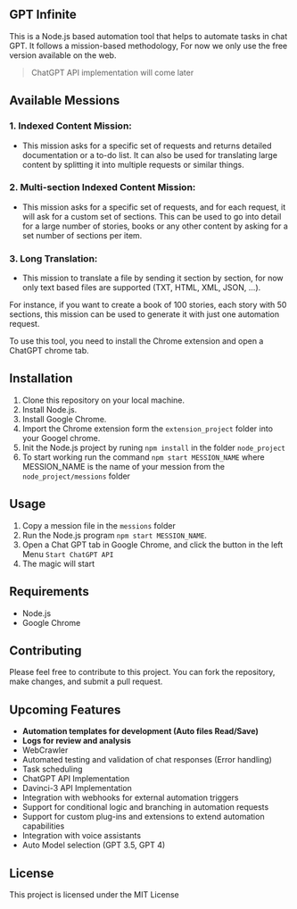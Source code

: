 ## GPT Infinite

This is a Node.js based automation tool that helps to automate tasks in chat GPT. It follows a mission-based methodology, For now we only use the free version available on the web.
> ChatGPT API implementation will come later

## Available Messions

### 1. Indexed Content Mission:
* This mission asks for a specific set of requests and returns detailed documentation or a to-do list. It can also be used for translating large content by splitting it into multiple requests or similar things.
    
### 2. Multi-section Indexed Content Mission:
* This mission asks for a specific set of requests, and for each request, it will ask for a custom set of sections. This can be used to go into detail for a large number of stories, books or any other content by asking for a set number of sections per item.
    
### 3. Long Translation:
* This mission to translate a file by sending it section by section, for now only text based files are supported (TXT, HTML, XML, JSON, ...).
    

For instance, if you want to create a book of 100 stories, each story with 50 sections, this mission can be used to generate it with just one automation request.

To use this tool, you need to install the Chrome extension and open a ChatGPT chrome tab.

## Installation

1.  Clone this repository on your local machine.
2.  Install Node.js.
3.  Install Google Chrome.
4.  Import the Chrome extension form the `extension_project` folder into your Googel chrome.
5.  Init the Node.js project by runing `npm install` in the folder `node_project`
6.  To start working run the command `npm start MESSION_NAME` where MESSION_NAME is the name of your mession from the `node_project/messions` folder

## Usage

1.  Copy a mession file in the `messions` folder
2.  Run the Node.js program `npm start MESSION_NAME`.
3.  Open a Chat GPT tab in Google Chrome, and click the button in the left Menu `Start ChatGPT API`
4.  The magic will start

## Requirements

-   Node.js
-   Google Chrome

## Contributing

Please feel free to contribute to this project. You can fork the repository, make changes, and submit a pull request.

## Upcoming Features

- **Automation templates for development (Auto files Read/Save)**
- **Logs for review and analysis**
- WebCrawler
- Automated testing and validation of chat responses (Error handling)
- Task scheduling
- ChatGPT API Implementation
- Davinci-3 API Implementation
- Integration with webhooks for external automation triggers
- Support for conditional logic and branching in automation requests
- Support for custom plug-ins and extensions to extend automation capabilities
- Integration with voice assistants
- Auto Model selection (GPT 3.5, GPT 4)

## License

This project is licensed under the MIT License